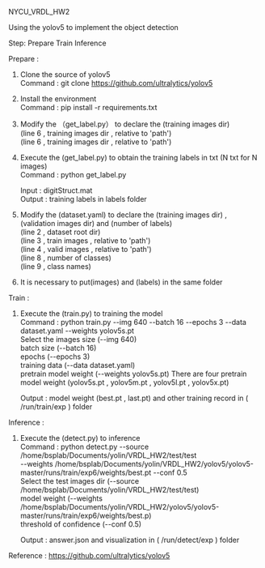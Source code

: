 NYCU_VRDL_HW2  
  
Using the yolov5 to implement the object detection  
  
Step: Prepare Train Inference  
  
  Prepare :  
   
  1. Clone the source of yolov5  
     Command : git clone https://github.com/ultralytics/yolov5
    
  2. Install the environment  
     Command : pip install -r requirements.txt  
       
  3. Modify the （get_label.py） to declare the (training images dir)  
     (line 6 , training images dir , relative to 'path')  
     (line 6 , training images dir , relative to 'path')  
       
  4. Execute the (get_label.py) to obtain the training labels in txt (N txt for N images)  
     Command : python get_label.py  
       
     Input : digitStruct.mat  
     Output : training labels in labels folder
       
  5. Modify the (dataset.yaml) to declare the (training images dir) , (validation images dir) and (number of labels)  
     (line 2 , dataset root dir)  
     (line 3 , train images  , relative to 'path')   
     (line 4 , valid images  , relative to 'path')   
     (line 8 , number of classes)  
     (line 9 , class names)  
       
  6. It is necessary to put(images) and (labels) in the same folder  
    
  Train :  
    
  1. Execute the (train.py) to training the model  
     Command : python train.py --img 640 --batch 16 --epochs 3 --data dataset.yaml --weights yolov5s.pt  
     Select the images size (--img 640)  
                batch size (--batch 16)  
                epochs (--epochs 3)  
                training data (--data dataset.yaml)  
                pretrain model weight (--weights yolov5s.pt) There are four pretrain model weight (yolov5s.pt , yolov5m.pt , yolov5l.pt , yolov5x.pt) 
                  
     Output : model weight (best.pt , last.pt) and other training record in ( /run/train/exp ) folder  
  
    
  Inference : 
    
  1. Execute the (detect.py) to inference  
     Command : python detect.py --source /home/bsplab/Documents/yolin/VRDL_HW2/test/test  
     --weights /home/bsplab/Documents/yolin/VRDL_HW2/yolov5/yolov5-master/runs/train/exp6/weights/best.pt --conf 0.5  
     Select the test images dir (--source /home/bsplab/Documents/yolin/VRDL_HW2/test/test)  
                model weight (--weights /home/bsplab/Documents/yolin/VRDL_HW2/yolov5/yolov5-master/runs/train/exp6/weights/best.p)  
                threshold of confidence (--conf 0.5)  
                  
     Output : answer.json and visualization in ( /run/detect/exp ) folder  
     
  
Reference : https://github.com/ultralytics/yolov5  
